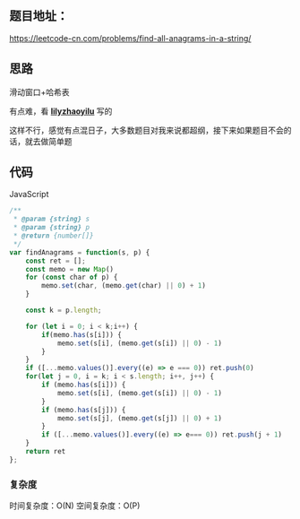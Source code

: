 ## 题目地址：

https://leetcode-cn.com/problems/find-all-anagrams-in-a-string/



## 思路

滑动窗口+哈希表

有点难，看 **[lilyzhaoyilu](https://github.com/lilyzhaoyilu)** 写的

这样不行，感觉有点混日子，大多数题目对我来说都超纲，接下来如果题目不会的话，就去做简单题



## 代码

JavaScript

```javascript
/**
 * @param {string} s
 * @param {string} p
 * @return {number[]}
 */
var findAnagrams = function(s, p) {
    const ret = [];
    const memo = new Map()
    for (const char of p) {
        memo.set(char, (memo.get(char) || 0) + 1)
    }

    const k = p.length;

    for (let i = 0; i < k;i++) {
        if(memo.has(s[i])) {
            memo.set(s[i], (memo.get(s[i]) || 0) - 1)
        }
    }
    if ([...memo.values()].every((e) => e === 0)) ret.push(0)
    for(let j = 0, i = k; i < s.length; i++, j++) {
        if (memo.has(s[i])) {
            memo.set(s[i], (memo.get(s[i]) || 0) - 1)
        }
        if (memo.has(s[j])) {
            memo.set(s[j], (memo.get(s[j]) || 0) + 1)
        }
        if ([...memo.values()].every((e) => e=== 0)) ret.push(j + 1)
    }
    return ret
};
```



### 复杂度

时间复杂度：O(N)
空间复杂度：O(P)

